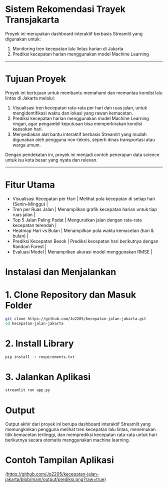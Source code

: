 # Sistem Rekomendasi Trayek Transjakarta
Proyek ini merupakan dashboard interaktif berbasis Streamlit yang digunakan untuk:
1. Monitoring tren kecepatan lalu lintas harian di Jakarta  
2. Prediksi kecepatan harian menggunakan model Machine Learning

---

# Tujuan Proyek

Proyek ini bertujuan untuk membantu memahami dan memantau kondisi lalu lintas di Jakarta melalui:

1. Visualisasi tren kecepatan rata-rata per hari dan ruas jalan, untuk mengidentifikasi waktu dan lokasi yang rawan kemacetan.
2. Prediksi kecepatan harian menggunakan model Machine Learning ringan, agar pengambil keputusan bisa memperkirakan kondisi keesokan hari.
3. Menyediakan alat bantu interaktif berbasis Streamlit yang mudah digunakan oleh pengguna non-teknis, seperti dinas transportasi atau warga umum.

Dengan pendekatan ini, proyek ini menjadi contoh penerapan data science untuk isu kota besar yang nyata dan relevan.

---


# Fitur Utama
* Visualisasi Kecepatan per Hari | Melihat pola kecepatan di setiap hari (Senin–Minggu) |
* Tren per Ruas Jalan | Menampilkan grafik kecepatan harian untuk tiap ruas jalan |
* Top 5 Jalan Paling Padat | Mengurutkan jalan dengan rata-rata kecepatan terendah |
* Heatmap Hari vs Bulan | Menampilkan pola waktu kemacetan (hari & bulan) |
* Prediksi Kecepatan Besok | Prediksi kecepatan hari berikutnya dengan Random Forest |
* Evaluasi Model | Menampilkan akurasi model menggunakan RMSE |

# Instalasi dan Menjalankan
# 1. Clone Repository dan Masuk Folder
```bash
git clone https://github.com/Jo2205/kecepatan-jalan-jakarta.git
cd kecepatan-jalan-jakarta
```

# 2. Install Library
```bash
pip install -r requirements.txt
```

# 3. Jalankan Aplikasi
```bash
streamlit run app.py
```

# Output
Output akhir dari proyek ini berupa dashboard interaktif Streamlit yang memungkinkan pengguna melihat tren kecepatan lalu lintas, menemukan titik kemacetan tertinggi, dan memprediksi kecepatan rata-rata untuk hari berikutnya secara otomatis menggunakan machine learning.

# Contoh Tampilan Aplikasi
(https://github.com/Jo2205/kecepatan-jalan-jakarta/blob/main/output/prediksi.png?raw=true)

